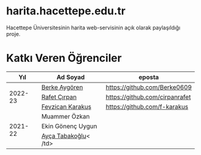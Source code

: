 # harita.hacettepe.edu.tr

Hacettepe Üniversitesinin harita web-servisinin açık olarak paylaşıldığı proje.

# Katkı Veren Öğrenciler


<table>
    <thead>
        <tr>
            <th>Yıl</th>
            <th>Ad Soyad</th>
            <th>eposta</th>
        </tr>
    </thead>
    <tbody>
        <tr>
            <td rowspan=3>2022-23</td>
            <td> <a href="https://www.linkedin.com/in/berke-aygoren-04b556173/">Berke Aygören</a> </td>
            <td> <a href="https://github.com/Berke0609">https://github.com/Berke0609</a> </td>
        </tr>
        <tr>
            <td> <a href="https://www.linkedin.com/in/cirpanrafet/">Rafet Çırpan</a> </td>
            <td> <a href="https://github.com/cirpanrafet">https://github.com/cirpanrafet</a></td>    
        </tr>
        <tr>
            <td> <a href="https://www.linkedin.com/in/fevzican-karakus/">Fevzican Karakuş</a></td>
            <td> <a href="https://github.com/f-karakus">https://github.com/f-karakus</a></td>
        </tr>
        <tr>
            <td rowspan=3>2021-22</td>
            <td> Muammer Özkan </td>
            <td>  </td>
        </tr>
        <tr>
            <td> Ekin Gönenç Uygun</td>
            <td> </td>    
        </tr>
        <tr>
            <td> <a href="https://www.linkedin.com/in/ay%C3%A7a-tabako%C4%9Flu-b33ab4195/" >Ayça Tabakoğlu</a>< /td>
            <td> </td>
        </tr>
    </tbody>
</table>
